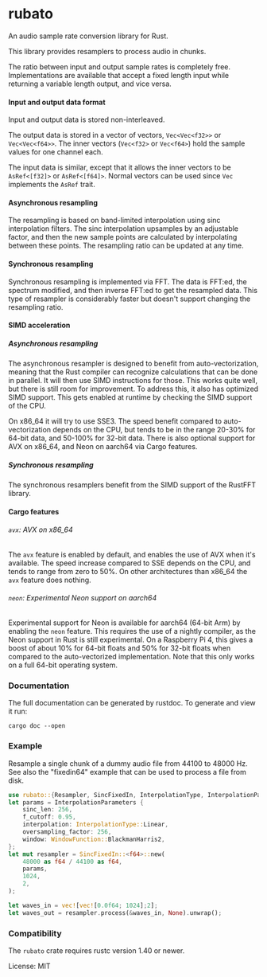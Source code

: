 # rubato

An audio sample rate conversion library for Rust.

This library provides resamplers to process audio in chunks.

The ratio between input and output sample rates is completely free.
Implementations are available that accept a fixed length input
while returning a variable length output, and vice versa.

#### Input and output data format

Input and output data is stored non-interleaved.

The output data is stored in a vector of vectors, `Vec<Vec<f32>>` or `Vec<Vec<f64>>`.
The inner vectors (`Vec<f32>` or `Vec<f64>`) hold the sample values for one channel each.

The input data is similar, except that it allows the inner vectors to be `AsRef<[f32]>` or `AsRef<[f64]>`.
Normal vectors can be used since `Vec` implements the `AsRef` trait.

#### Asynchronous resampling

The resampling is based on band-limited interpolation using sinc
interpolation filters. The sinc interpolation upsamples by an adjustable factor,
and then the new sample points are calculated by interpolating between these points.
The resampling ratio can be updated at any time.

#### Synchronous resampling

Synchronous resampling is implemented via FFT. The data is FFT:ed, the spectrum modified,
and then inverse FFT:ed to get the resampled data.
This type of resampler is considerably faster but doesn't support changing the resampling ratio.

#### SIMD acceleration

##### Asynchronous resampling

The asynchronous resampler is designed to benefit from auto-vectorization, meaning that the Rust compiler
can recognize calculations that can be done in parallel. It will then use SIMD instructions for those.
This works quite well, but there is still room for improvement.
To address this, it also has optimized SIMD support.
This gets enabled at runtime by checking the SIMD support of the CPU.

On x86_64 it will try to use SSE3. The speed benefit compared to auto-vectorization
depends on the CPU, but tends to be in the range 20-30% for 64-bit data, and 50-100% for 32-bit data.
There is also optional support for AVX on x86_64, and Neon on aarch64 via Cargo features.

##### Synchronous resampling

The synchronous resamplers benefit from the SIMD support of the RustFFT library.

#### Cargo features

###### `avx`: AVX on x86_64

The `avx` feature is enabled by default, and enables the use of AVX when it's available.
The speed increase compared to SSE depends on the CPU, and tends to range from zero to 50%.
On other architectures than x86_64 the `avx` feature does nothing.

###### `neon`: Experimental Neon support on aarch64

Experimental support for Neon is available for aarch64 (64-bit Arm) by enabling the `neon` feature.
This requires the use of a nightly compiler, as the Neon support in Rust is still experimental.
On a Raspberry Pi 4, this gives a boost of about 10% for 64-bit floats and 50% for 32-bit floats when
compared to the auto-vectorized implementation.
Note that this only works on a full 64-bit operating system.

### Documentation

The full documentation can be generated by rustdoc. To generate and view it run:
```
cargo doc --open
```

### Example

Resample a single chunk of a dummy audio file from 44100 to 48000 Hz.
See also the "fixedin64" example that can be used to process a file from disk.
```rust
use rubato::{Resampler, SincFixedIn, InterpolationType, InterpolationParameters, WindowFunction};
let params = InterpolationParameters {
    sinc_len: 256,
    f_cutoff: 0.95,
    interpolation: InterpolationType::Linear,
    oversampling_factor: 256,
    window: WindowFunction::BlackmanHarris2,
};
let mut resampler = SincFixedIn::<f64>::new(
    48000 as f64 / 44100 as f64,
    params,
    1024,
    2,
);

let waves_in = vec![vec![0.0f64; 1024];2];
let waves_out = resampler.process(&waves_in, None).unwrap();
```

### Compatibility

The `rubato` crate requires rustc version 1.40 or newer.

License: MIT
